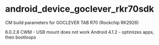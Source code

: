android_device_goclever_rkr70sdk
================================

CM build parameters for GOCLEVER TAB R70 (Rockchip RK2926)

6.0.2.8 CWM - USB mount does not work
Android 4.1.2 - optimizes apps, then bootloops
